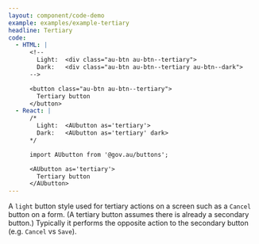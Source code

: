 ```yaml
---
layout: component/code-demo
example: examples/example-tertiary
headline: Tertiary
code:
  - HTML: |
      <!--
        Light:  <div class="au-btn au-btn--tertiary">
        Dark:   <div class="au-btn au-btn--tertiary au-btn--dark">
      -->

      <button class="au-btn au-btn--tertiary">
        Tertiary button
      </button>
  - React: |
      /*
        Light:  <AUbutton as='tertiary'>
        Dark:   <AUbutton as='tertiary' dark>
      */

      import AUbutton from '@gov.au/buttons';

      <AUbutton as='tertiary'>
        Tertiary button
      </AUbutton>
---
```


A `light` button style used for tertiary actions on a screen such as a `Cancel` button on a form. (A tertiary button assumes there is already a secondary
button.) Typically it performs the opposite action to the secondary button (e.g. `Cancel` vs `Save`).
